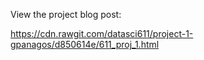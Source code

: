 View the project blog post:

https://cdn.rawgit.com/datasci611/project-1-gpanagos/d850614e/611_proj_1.html
